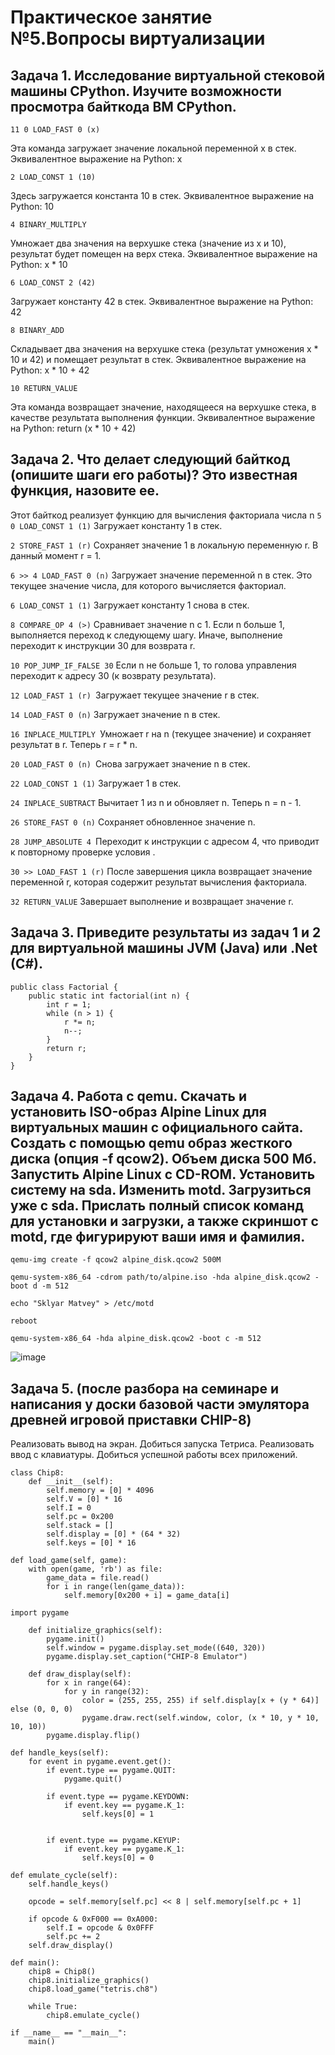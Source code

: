 # Практическое занятие №5.Вопросы виртуализации
## Задача 1. Исследование виртуальной стековой машины CPython. Изучите возможности просмотра байткода ВМ CPython.
```
11 0 LOAD_FAST 0 (x)
```
Эта команда загружает значение локальной переменной x в стек.
Эквивалентное выражение на Python: x
```
2 LOAD_CONST 1 (10)
```
Здесь загружается константа 10 в стек.
Эквивалентное выражение на Python: 10
```
4 BINARY_MULTIPLY
```
Умножает два значения на верхушке стека (значение из x и 10), результат будет помещен на верх стека.
Эквивалентное выражение на Python: x * 10
```
6 LOAD_CONST 2 (42)
```
Загружает константу 42 в стек.
Эквивалентное выражение на Python: 42
```
8 BINARY_ADD
```
Складывает два значения на верхушке стека (результат умножения x * 10 и 42) и помещает результат в стек.
Эквивалентное выражение на Python: x * 10 + 42
```
10 RETURN_VALUE
```
Эта команда возвращает значение, находящееся на верхушке стека, в качестве результата выполнения функции.
Эквивалентное выражение на Python: return (x * 10 + 42)

## Задача 2. Что делает следующий байткод (опишите шаги его работы)? Это известная функция, назовите ее.
Этот байткод реализует функцию для вычисления факториала числа n
```5 0 LOAD_CONST 1 (1)``` Загружает константу 1 в стек.

```2 STORE_FAST 1 (r)``` Сохраняет значение 1 в локальную переменную r. В данный момент r = 1.

```6 >> 4 LOAD_FAST 0 (n)``` Загружает значение переменной n в стек. Это текущее значение числа, для которого вычисляется факториал.

```6 LOAD_CONST 1 (1)``` Загружает константу 1 снова в стек.

```8 COMPARE_OP 4 (>)``` Сравнивает значение n с 1. Если n больше 1, выполняется переход к следующему шагу. Иначе, выполнение переходит к инструкции 30 для возврата r.

```10 POP_JUMP_IF_FALSE 30``` Если n не больше 1, то голова управления переходит к адресу 30 (к возврату результата).

```12 LOAD_FAST 1 (r) ```Загружает текущее значение r в стек.

```14 LOAD_FAST 0 (n)``` Загружает значение n в стек.

```16 INPLACE_MULTIPLY ```Умножает r на n (текущее значение) и сохраняет результат в r. Теперь r = r * n.

```20 LOAD_FAST 0 (n) ```Снова загружает значение n в стек.

```22 LOAD_CONST 1 (1)``` Загружает 1 в стек.

```24 INPLACE_SUBTRACT``` Вычитает 1 из n и обновляет n. Теперь n = n - 1.

```26 STORE_FAST 0 (n)``` Сохраняет обновленное значение n.

```28 JUMP_ABSOLUTE 4 ```Переходит к инструкции с адресом 4, что приводит к повторному проверке условия .

```30 >> LOAD_FAST 1 (r)``` После завершения цикла возвращает значение переменной r, которая содержит результат вычисления факториала.

```32 RETURN_VALUE``` Завершает выполнение и возвращает значение r.

## Задача 3. Приведите результаты из задач 1 и 2 для виртуальной машины JVM (Java) или .Net (C#).
```
public class Factorial {
    public static int factorial(int n) {
        int r = 1;
        while (n > 1) {
            r *= n;
            n--;
        }
        return r;
    }
}
```
## Задача 4. Работа с qemu. Скачать и установить ISO-образ Alpine Linux для виртуальных машин с официального сайта. Создать с помощью qemu образ жесткого диска (опция -f qcow2). Объем диска 500 Мб. Запустить Alpine Linux с CD-ROM. Установить систему на sda. Изменить motd. Загрузиться уже с sda. Прислать полный список команд для установки и загрузки, а также скриншот с motd, где фигурируют ваши имя и фамилия.
```
qemu-img create -f qcow2 alpine_disk.qcow2 500M
```
```
qemu-system-x86_64 -cdrom path/to/alpine.iso -hda alpine_disk.qcow2 -boot d -m 512
```
```
echo "Sklyar Matvey" > /etc/motd
```
```
reboot
```
```
qemu-system-x86_64 -hda alpine_disk.qcow2 -boot c -m 512
```
![image](https://github.com/user-attachments/assets/894fa69b-faee-4605-8edf-b34f4a9cb2d5)

## Задача 5. (после разбора на семинаре и написания у доски базовой части эмулятора древней игровой приставки CHIP-8)
Реализовать вывод на экран.
Добиться запуска Тетриса.
Реализовать ввод с клавиатуры.
Добиться успешной работы всех приложений.
```
class Chip8:
    def __init__(self):
        self.memory = [0] * 4096  
        self.V = [0] * 16         
        self.I = 0                
        self.pc = 0x200           
        self.stack = []           
        self.display = [0] * (64 * 32) 
        self.keys = [0] * 16      
```
```
def load_game(self, game):
    with open(game, 'rb') as file:
        game_data = file.read()
        for i in range(len(game_data)):
            self.memory[0x200 + i] = game_data[i]
```
```
import pygame

    def initialize_graphics(self):
        pygame.init()
        self.window = pygame.display.set_mode((640, 320))
        pygame.display.set_caption("CHIP-8 Emulator")

    def draw_display(self):
        for x in range(64):
            for y in range(32):
                color = (255, 255, 255) if self.display[x + (y * 64)] else (0, 0, 0)
                pygame.draw.rect(self.window, color, (x * 10, y * 10, 10, 10))
        pygame.display.flip()
```
```
def handle_keys(self):
    for event in pygame.event.get():
        if event.type == pygame.QUIT:
            pygame.quit()
        
        if event.type == pygame.KEYDOWN:
            if event.key == pygame.K_1:
                self.keys[0] = 1
            

        if event.type == pygame.KEYUP:
            if event.key == pygame.K_1:
                self.keys[0] = 0
```
```
def emulate_cycle(self):
    self.handle_keys()
    
    opcode = self.memory[self.pc] << 8 | self.memory[self.pc + 1]

    if opcode & 0xF000 == 0xA000:  
        self.I = opcode & 0x0FFF
        self.pc += 2
    self.draw_display()   
```
```
def main():
    chip8 = Chip8()
    chip8.initialize_graphics()
    chip8.load_game("tetris.ch8") 

    while True:
        chip8.emulate_cycle()

if __name__ == "__main__":
    main()
```

